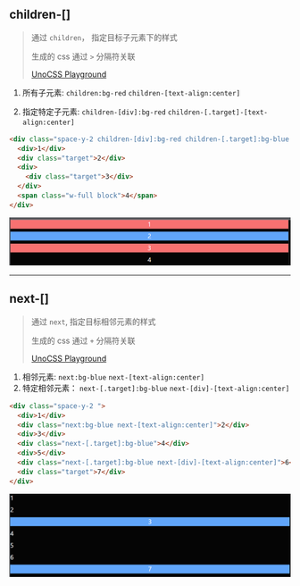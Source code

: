 ## children-[]

> 通过 `children`， 指定目标子元素下的样式
>
> 生成的 css 通过 `>` 分隔符关联
>
> [UnoCSS Playground](https://unocss.dev/play/?html=DwEwlgbgBAxgNgQwM5ILwCIkAcEwKYC0AngQEywAWYcIATngHYEDa4EAugFwBGA5gfRCVqdRiwB0AFwS1eeSVz4FucAK55hNek2aS8AD0kEEcMLwad8DPbXboAfACgoUUJHsBGYAHo2Tl27Q8Mho6NKy8g6kPn7OrrEuAWywiCgY4XKSDgDMMe5xeRD%2BrtgIDCkhGADuBABmqnBwUCoA9jAA1g4ALD6lDE6FTkA&config=JYWwDg9gTgLgBAbwLACg5wCYFMBmwB2WAwhPngOYA0q6YUWAzljAIIwxTABGArjMDgCe1NHDqNmASQDGpBiNr0mMAKr4IIgL5wcUCCDgByHuukMGh1KiwAPSLEy4AhjwA28bHkIkywcgApkUSg3RgAuOABtGnQow2keBhh9AFoQ1yxDSkQ4WVdoCMN6DEM4TQBdGPKFOAYAC2gYBJgGCKDYowSk1PrG5sNCmFsYFNdyOCGbEegnfHIsOAaANywoMMmRoadXS1FNGvFlVqiYxQlVdX8AShqz5TYObj4BQWvbsSUpWXwGQNPYhjSbZYCIARgAdAAmd7oaQYfCFOrsMCtAD0qMYIHB9VRuw6mhuVVQBNQQA&css=Q&options=N4XyA)

1. 所有子元素: `children:bg-red`  `children-[text-align:center]`

2. 指定特定子元素: `children-[div]:bg-red` `children-[.target]-[text-align:center]`

```html
<div class="space-y-2 children-[div]:bg-red children-[.target]:bg-blue children-[text-align:center]">
  <div>1</div>
  <div class="target">2</div>
  <div>
    <div class="target">3</div>
  </div>
  <span class="w-full block">4</span>
</div>
```

![image-20230616091618689](assets/image-20230616091618689.png)



---

## next-[]

> 通过 `next`, 指定目标相邻元素的样式
>
> 生成的 css 通过 `+` 分隔符关联
>
> [UnoCSS Playground](https://unocss.dev/play/?html=DwEwlgbgBAxgNgQwM5ILwCIkAcEwKYC0AngQExToB8AUFFKJJQIzAD04ENdD08ya6AHZ4AHgBcAXACMA5gSlwArnijDxBANpjRYggjhgZgifkHaATgF0qpNhy717AZjuNajyLEQoMa3RoA6MQRzGTwxS2k5BWUqABZXTnceSgBWRIceL35fHU0gkLCIqPklFT9NDktNbXV9Q2NTC2tKADYM5I5sn3Rg0PCqAHYOjqA&config=JYWwDg9gTgLgBAbwLACg5wCYFMBmwB2WAwhPngOYA0q6YUWAzljAIIwxTABGArjMDgCe1NHDqNmASQDGpBiNr0mMAKr4IIgL5wcUCCDgByHuukMGh1KiwAPSLEy4AhjwA28bHkIkywcgApkUSg3RgAuOABtGnQow2keBhh9AFoQ1yxDSkQ4WVdoCMN6DEM4TQBdGPKFOAYAC2gYBJgGCKDYowSk1PrG5sNCmFsYFNdyOCGbEegnfHIsOAaANywoMMmRoadXS1FNGvFlVqiYxQlVdX8AShqz5TYObj4BQWvbsSUpWXwGQNPYhjSbZYCIARgAdAAmd7oaQYfCFOrsMCtAD0qMYIHB9VRuw6mhuVVQBNQQA&css=Q&options=N4XyA)

1. 相邻元素: `next:bg-blue` `next-[text-align:center]`
2. 特定相邻元素： `next-[.target]:bg-blue`  `next-[div]-[text-align:center]`

```html
<div class="space-y-2 ">
  <div>1</div>
  <div class="next:bg-blue next-[text-align:center]">2</div>
  <div>3</div>
  <div class="next-[.target]:bg-blue">4</div>
  <div>5</div>
  <div class="next-[.target]:bg-blue next-[div]-[text-align:center]">6</div>
  <div class="target">7</div>
</div>
```

![image-20230616094335603](assets/image-20230616094335603.png)
